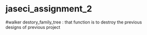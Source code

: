 # jaseci_assignment_2

#walker destory_family_tree : that function is to destroy the previous designs of previous project
